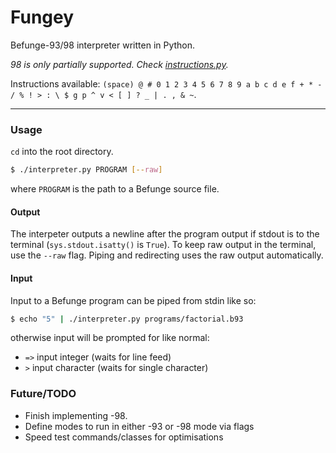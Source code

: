 # Fungey
Befunge-93/98 interpreter written in Python.

*98 is only partially supported. Check [instructions.py](https://github.com/0jdxt/Fungey/blob/master/instructions.py).*

Instructions available: `(space) @ # 0 1 2 3 4 5 6 7 8 9 a b c d e f + * - / % ! > : \ $ g p ^ v < [ ] ? _ | . , & ~`.

***

### Usage

`cd` into the root directory.

```bash
$ ./interpreter.py PROGRAM [--raw]
```

where `PROGRAM` is the path to a Befunge source file.

#### Output
The interpeter outputs a newline after the program output if stdout is to the terminal (`sys.stdout.isatty()` is `True`). To keep raw output in the terminal, use the `--raw` flag. Piping and redirecting uses the raw output automatically.

#### Input
Input to a Befunge program can be piped from stdin like so:

```bash
$ echo "5" | ./interpreter.py programs/factorial.b93
```

otherwise input will be prompted for like normal:

* `=>` input integer (waits for line feed)
*  `>` input character (waits for single character)

### Future/TODO

- Finish implementing -98.
- Define modes to run in either -93 or -98 mode via flags
- Speed test commands/classes for optimisations
